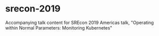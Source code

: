 # srecon-2019
Accompanying talk content for SREcon 2019 Americas talk, "Operating within Normal Parameters: Monitoring Kubernetes"
